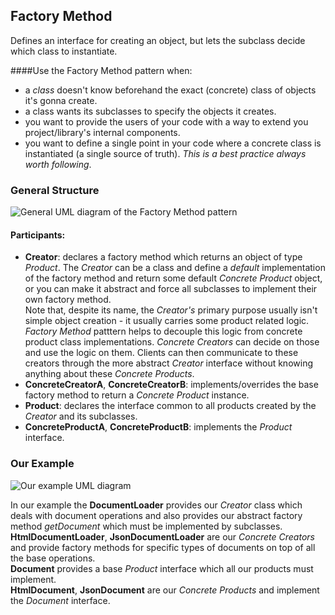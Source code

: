 ## Factory Method

Defines an interface for creating an object, but lets the subclass decide which
class to instantiate.

####Use the Factory Method pattern when:  

- a _class_ doesn't know beforehand the exact (concrete) class of objects it's gonna create.
- a class wants its subclasses to specify the objects it creates.
- you want to provide the users of your code with a way to extend you
  project/library's internal components.
- you want to define a single point in your code where a concrete class is
  instantiated (a single source of truth). _This is a best practice always worth
  following_.

### General Structure

![General UML diagram of the Factory Method pattern][1]

#### Participants:
- **Creator**: declares a factory method which returns an object of type _Product_.
  The _Creator_ can be a class and define a _default_ implementation of the factory
  method and return some default _Concrete Product_ object, or you can make it
  abstract and force all subclasses to implement their own factory method.  
  Note that, despite its name, the _Creator's_ primary purpose usually isn't
  simple object creation - it usually carries some product related logic. _Factory
  Method_ patttern helps to decouple this logic from concrete product class
  implementations. _Concrete Creators_ can decide on those and use the logic on
  them. Clients can then communicate to these creators through the more abstract
  _Creator_ interface without knowing anything about these _Concrete Products_.
- **ConcreteCreatorA**, **ConcreteCreatorB**: implements/overrides the base
  factory method to return a _Concrete Product_ instance.
- **Product**: declares the interface common to all products created by the
  _Creator_ and its subclasses.
- **ConcreteProductA**, **ConcreteProductB**: implements the _Product_
  interface.

### Our Example

![Our example UML diagram][2]

In our example the **DocumentLoader** provides our _Creator_ class which deals
with document operations and also provides our abstract factory method
_getDocument_ which must be implemented by subclasses.  
**HtmlDocumentLoader**, **JsonDocumentLoader** are our _Concrete Creators_ and
provide factory methods for specific types of documents on top of all the base
operations.  
**Document** provides a base _Product_ interface which all our products must
implement.  
**HtmlDocument**, **JsonDocument** are our _Concrete Products_ and implement
the _Document_ interface.

[1]: https://i.ibb.co/1nQLs0N/Factory-Method.png
[2]: https://i.ibb.co/dWmvYV7/Factory-Method-Example.png
